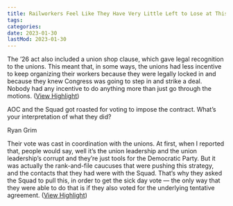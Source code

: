 ```yaml
---
title: Railworkers Feel Like They Have Very Little Left to Lose at This Point
tags:
categories:
date: 2023-01-30
lastMod: 2023-01-30
---
```

The ’26 act also included a union shop clause, which gave legal recognition to the unions. This meant that, in some ways, the unions had less incentive to keep organizing their workers because they were legally locked in and because they knew Congress was going to step in and strike a deal. Nobody had any incentive to do anything more than just go through the motions. ([View Highlight](https://read.readwise.io/read/01gmve9d9cwftq4p5zw1jymdjv))

AOC and the Squad got roasted for voting to impose the contract. What’s your interpretation of what they did?

Ryan Grim

Their vote was cast in coordination with the unions. At first, when I reported that, people would say, well it’s the union leadership and the union leadership’s corrupt and they’re just tools for the Democratic Party. But it was actually the rank-and-file caucuses that were pushing this strategy, and the contacts that they had were with the Squad. That’s why they asked the Squad to pull this, in order to get the sick day vote — the only way that they were able to do that is if they also voted for the underlying tentative agreement. ([View Highlight](https://read.readwise.io/read/01gmvej2xj72c25gt9eex3kc5a))
